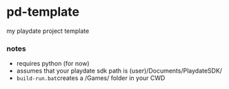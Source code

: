 # pd-template
my playdate project template

### notes
- requires python (for now)
- assumes that your playdate sdk path is (user)/Documents/PlaydateSDK/
- `build-run.bat`creates a /Games/ folder in your CWD